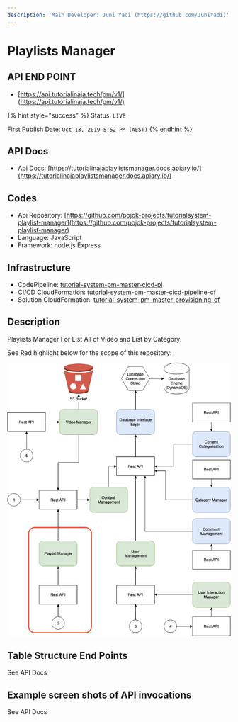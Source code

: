 ```yaml
---
description: 'Main Developer: Juni Yadi (https://github.com/JuniYadi)'
---
```


# Playlists Manager

## API END POINT

* [https://api.tutorialinaja.tech/pm/v1/](https://api.tutorialinaja.tech/pm/v1/)

{% hint style="success" %}
Status: `LIVE`

First Publish Date: `Oct 13, 2019 5:52 PM (AEST)`
{% endhint %}

## API Docs

* Api Docs: [https://tutorialinajaplaylistsmanager.docs.apiary.io/](https://tutorialinajaplaylistsmanager.docs.apiary.io/)

## Codes

* Api Repository: [https://github.com/pojok-projects/tutorialsystem-playlist-manager](https://github.com/pojok-projects/tutorialsystem-playlist-manager)
* Language: JavaScript
* Framework: node.js Express 

## Infrastructure

* CodePipeline: [tutorial-system-pm-master-cicd-pl](https://ap-southeast-1.console.aws.amazon.com/codesuite/codepipeline/pipelines/tutorial-system-pm-master-cicd-pl/view?region=ap-southeast-1)
* CI/CD CloudFormation: [tutorial-system-pm-master-cicd-pipeline-cf](https://ap-southeast-1.console.aws.amazon.com/cloudformation/home?region=ap-southeast-1#/stacks/stackinfo?filteringText=pm&filteringStatus=active&viewNested=true&hideStacks=false&stackId=arn%3Aaws%3Acloudformation%3Aap-southeast-1%3A706415835325%3Astack%2Ftutorial-system-pm-master-cicd-pipeline-cf%2Fd37a4630-ed85-11e9-9e15-062b7ab1ef08)
* Solution CloudFormation: [tutorial-system-pm-master-provisioning-cf](https://ap-southeast-1.console.aws.amazon.com/cloudformation/home?region=ap-southeast-1#/stacks/stackinfo?filteringText=pm&filteringStatus=active&viewNested=true&hideStacks=false&stackId=arn%3Aaws%3Acloudformation%3Aap-southeast-1%3A706415835325%3Astack%2Ftutorial-system-pm-master-provisioning-cf%2F329e16e0-ed87-11e9-b3e6-02c6c7bea9ac)

## Description

Playlists Manager For List All of Video and List by Category.

See Red highlight below for the scope of this repository:

![](../.gitbook/assets/image%20%287%29.png)

## Table Structure End Points

See API Docs

## Example screen shots of API invocations

See API Docs


